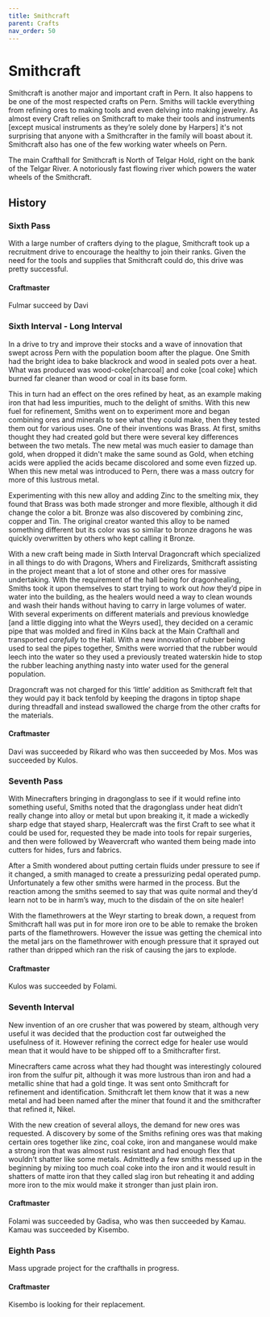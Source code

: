 ```yaml
---
title: Smithcraft
parent: Crafts
nav_order: 50
---
```


# Smithcraft

Smithcraft is another major and important craft in Pern. It also happens to be one of the most respected crafts on Pern. Smiths will tackle everything from refining ores to making tools and even delving into making jewelry. As almost every Craft relies on Smithcraft to make their tools and instruments \[except musical instruments as they’re solely done by Harpers\] it's not surprising that anyone with a Smithcrafter in the family will boast about it.  Smithcraft also has one of the few working water wheels on Pern.

The main Crafthall for Smithcraft is North of Telgar Hold, right on the bank of the Telgar River. A notoriously fast flowing river which powers the water wheels of the Smithcraft. 

## History

### Sixth Pass

With a large number of crafters dying to the plague, Smithcraft took up a recruitment drive to encourage the healthy to join their ranks. Given the need for the tools and supplies that Smithcraft could do, this drive was pretty successful. 

#### Craftmaster

Fulmar succeed by Davi

### Sixth Interval - Long Interval

In a drive to try and improve their stocks and a wave of innovation that swept across Pern with the population boom after the plague. One Smith had the bright idea to bake blackrock and wood in sealed pots over a heat. What was produced was wood-coke\[charcoal\] and coke \[coal coke\] which burned far cleaner than wood or coal in its base form. 

This in turn had an effect on the ores refined by heat, as an example making iron that had less impurities, much to the delight of smiths. With this new fuel for refinement, Smiths went on to experiment more and began combining ores and minerals to see what they could make, then they tested them out for various uses. One of their inventions was Brass. At first, smiths thought they had created gold but there were several key differences between the two metals. The new metal was much easier to damage than gold, when dropped it didn't make the same sound as Gold, when etching acids were applied the acids became discolored and some even fizzed up. When this new metal was introduced to Pern, there was a mass outcry for more of this lustrous metal. 

Experimenting with this new alloy and adding Zinc to the smelting mix, they found that Brass was both made stronger and more flexible, although it did change the color a bit. Bronze was also discovered by combining zinc, copper and Tin. The original creator wanted this alloy to be named something different but its color was so similar to bronze dragons he was quickly overwritten by others who kept calling it Bronze. 

With a new craft being made in Sixth Interval Dragoncraft which specialized in all things to do with Dragons, Whers and Firelizards, Smithcraft assisting in the project meant that a lot of stone and other ores for massive undertaking. With the requirement of the hall being for dragonhealing, Smiths took it upon themselves to start trying to work out _how_ they’d pipe in water into the building, as the healers would need a way to clean wounds and wash their hands without having to carry in large volumes of water. With several experiments on different materials and previous knowledge \[and a little digging into what the Weyrs used\], they decided on a ceramic pipe that was molded and fired in Kilns back at the Main Crafthall and transported _carefully_ to the Hall. With a new innovation of rubber being used to seal the pipes together, Smiths were worried that the rubber would leech into the water so they used a previously treated waterskin hide to stop the rubber leaching anything nasty into water used for the general population. 

Dragoncraft was not charged for this ‘little’ addition as Smithcraft felt that they would pay it back tenfold by keeping the dragons in tiptop shape during threadfall and instead swallowed the charge from the other crafts for the materials. 

#### Craftmaster

Davi was succeeded by Rikard who was then succeeded by Mos. Mos was succeeded by Kulos. 

### Seventh Pass

With Minecrafters bringing in dragonglass to see if it would refine into something useful, Smiths noted that the dragonglass under heat didn’t really change into alloy or metal but upon breaking it, it made a wickedly sharp edge that stayed sharp, Healercraft was the first Craft to see what it could be used for, requested they be made into tools for repair surgeries, and then were followed by Weavercraft who wanted them being made into cutters for hides, furs and fabrics. 

After a Smith wondered about putting certain fluids under pressure to see if it changed, a smith managed to create a pressurizing pedal operated pump. Unfortunately a few other smiths were harmed in the process. But the reaction among the smiths seemed to say that was quite normal and they’d learn not to be in harm’s way, much to the disdain of the on site healer!

With the flamethrowers at the Weyr starting to break down, a request from Smithcraft hall was put in for more iron ore to be able to remake the broken parts of the flamethrowers. However the issue was getting the chemical into the metal jars on the flamethrower with enough pressure that it sprayed out rather than dripped which ran the risk of causing the jars to explode. 

#### Craftmaster

Kulos was succeeded by Folami.

### Seventh Interval

New invention of an ore crusher that was powered by steam, although very useful it was decided that the production cost far outweighed the usefulness of it. However refining the correct edge for healer use would mean that it would have to be shipped off to a Smithcrafter first. 

Minecrafters came across what they had thought was interestingly coloured iron from the sulfur pit, although it was more lustrous than iron and had a metallic shine that had a gold tinge. It was sent onto Smithcraft for refinement and identification. Smithcraft let them know that it was a new metal and had been named after the miner that found it and the smithcrafter that refined it, Nikel. 

With the new creation of several alloys, the demand for new ores was requested. A discovery by some of the Smiths refining ores was that making certain ores together like zinc, coal coke, iron and manganese would make a strong iron that was almost rust resistant and had enough flex that wouldn’t shatter like some metals. Admittedly a few smiths messed up in the beginning by mixing too much coal coke into the iron and it would result in shatters of matte iron that they called slag iron but reheating it and adding more iron to the mix would make it stronger than just plain iron.

#### Craftmaster

Folami was succeeded by Gadisa, who was then succeeded by Kamau. Kamau was succeeded by Kisembo.

### Eighth Pass

Mass upgrade project for the crafthalls in progress. 

#### Craftmaster

Kisembo is looking for their replacement. 

